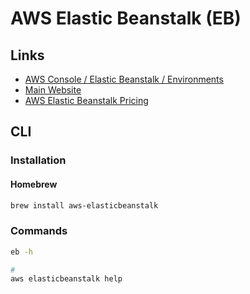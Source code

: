 # AWS Elastic Beanstalk (EB)

## Links

- [AWS Console / Elastic Beanstalk / Environments](https://console.aws.amazon.com/elasticbeanstalk/home?region=us-east-1#/environments)
- [Main Website](https://docs.aws.amazon.com/elastic-beanstalk/index.html)
- [AWS Elastic Beanstalk Pricing](https://aws.amazon.com/elasticbeanstalk/pricing/)

## CLI

### Installation

#### Homebrew

```sh
brew install aws-elasticbeanstalk
```

### Commands

```sh
eb -h

#
aws elasticbeanstalk help
```

<!-- ### Usage

```sh
#
eb list
``` -->

<!--
#
eb deploy
-->
